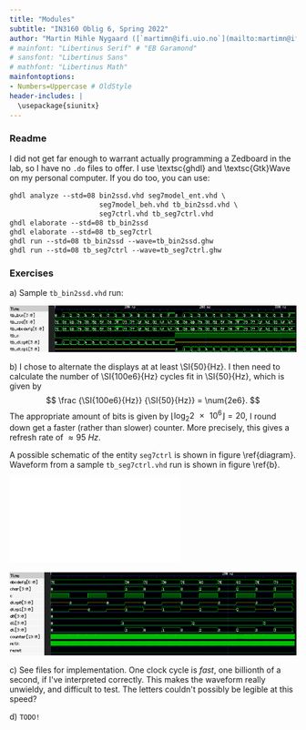 ```yaml
---
title: "Modules"
subtitle: "IN3160 Oblig 6, Spring 2022"
author: "Martin Mihle Nygaard ([`martimn@ifi.uio.no`](mailto:martimn@ifi.uio.no))"
# mainfont: "Libertinus Serif" # "EB Garamond" 
# sansfont: "Libertinus Sans"
# mathfont: "Libertinus Math"
mainfontoptions:
- Numbers=Uppercase # OldStyle
header-includes: |
  \usepackage{siunitx}
---
```


### Readme

I did not get far enough to warrant actually programming a Zedboard in the lab,
so I have no `.do` files to offer. I use \textsc{ghdl} and \textsc{Gtk}Wave on
my personal computer. If you do too, you can use:

```
ghdl analyze --std=08 bin2ssd.vhd seg7model_ent.vhd \
                      seg7model_beh.vhd tb_bin2ssd.vhd \
                      seg7ctrl.vhd tb_seg7ctrl.vhd
ghdl elaborate --std=08 tb_bin2ssd
ghdl elaborate --std=08 tb_seg7ctrl
ghdl run --std=08 tb_bin2ssd --wave=tb_bin2ssd.ghw
ghdl run --std=08 tb_seg7ctrl --wave=tb_seg7ctrl.ghw
```

### Exercises

a) Sample `tb_bin2ssd.vhd` run:

   ![](a.png)

b) I chose to alternate the displays at at least \SI{50}{Hz}. I then need to
   calculate the number of \SI{100e6}{Hz} cycles fit in \SI{50}{Hz}, which is
   given by $$ \frac {\SI{100e6}{Hz}} {\SI{50}{Hz}} = \num{2e6}. $$ The
   appropriate amount of bits is given by $\lfloor\log_2 \num{2e6}\rfloor
   = 20$, I round down get a faster (rather than slower) counter. More
   precisely, this gives a refresh rate of $\approx \SI{95}{Hz}$.

   A possible schematic of the entity `seg7ctrl` is shown in figure
   \ref{diagram}. Waveform from a sample `tb_seg7ctrl.vhd` run is shown in figure \ref{b}.

   ![Possible schematic of `seg7ctrl`. Reset functionality is not
   illustrated.\label{diagram}](oblig6.drawio.pdf)


   ![Waveform of `tb_seg7ctrl.vhd`\label{b}](b.png)

c) See files for implementation. One clock cycle is _fast_, one billionth of
   a second, if I've interpreted correctly. This makes the waveform really
   unwieldy, and difficult to test. The letters couldn't possibly be legible at
   this speed?

d) `TODO!`
